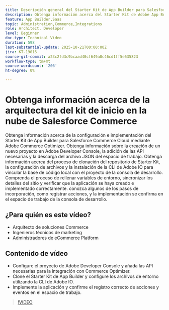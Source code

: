 ```yaml
---
title: Descripción general del Starter Kit de App Builder para Salesforce Commerce Cloud
description: Obtenga información acerca del Starter Kit de Adobe App Builder para Salesforce Commerce Cloud con Adobe Commerce Optimizer.
feature: App Builder,Saas
topic: Administration,Commerce,Integrations
role: Architect, Developer
level: Beginner
doc-type: Technical Video
duration: 598
last-substantial-update: 2025-10-21T00:00:00Z
jira: KT-19016
source-git-commit: a23c2fd3c9bcaad40cf649a8c46cd1ff5e535823
workflow-type: tm+mt
source-wordcount: '206'
ht-degree: 0%

---
```



# Obtenga información acerca de la arquitectura del kit de inicio en la nube de Salesforce Commerce

Obtenga información acerca de la configuración e implementación del Starter Kit de App Builder para Salesforce Commerce Cloud mediante Adobe Commerce Optimizer. Obtenga información sobre la creación de un nuevo proyecto en Adobe Developer Console, la adición de las API necesarias y la descarga del archivo JSON del espacio de trabajo. Obtenga información acerca del proceso de clonación del repositorio de Starter Kit, la configuración de archivos y la instalación de la CLI de Adobe IO para vincular la base de código local con el proyecto de la consola de desarrollo. Comprenda el proceso de rellenar variables de entorno, sincronizar los detalles del sitio y verificar que la aplicación se haya creado e implementado correctamente. conozca algunos de los pasos de incorporación, como registrar acciones, y la implementación se confirma en el espacio de trabajo de la consola de desarrollo.

## ¿Para quién es este vídeo?

* Arquitecto de soluciones Commerce
* Ingenieros técnicos de marketing
* Administradores de eCommerce Platform

## Contenido de vídeo

* Configure el proyecto de Adobe Developer Console y añada las API necesarias para la integración con Commerce Optimizer.
* Clone el Starter Kit de App Builder y configure los archivos de entorno utilizando la CLI de Adobe IO.
* Implemente la aplicación y confirme el registro correcto de acciones y eventos en el espacio de trabajo.

>[!VIDEO](https://video.tv.adobe.com/v/3476085?captions=spa&learn=on)
